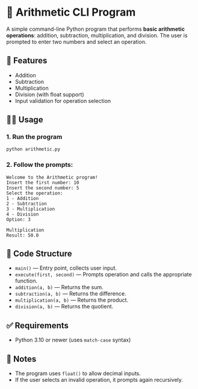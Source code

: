 # 🧮 Arithmetic CLI Program

A simple command-line Python program that performs **basic arithmetic operations**: addition, subtraction, multiplication, and division. The user is prompted to enter two numbers and select an operation.

## 🚀 Features

- Addition
- Subtraction
- Multiplication
- Division (with float support)
- Input validation for operation selection

## 🧑‍💻 Usage

### 1. Run the program

```bash
python arithmetic.py
```

### 2. Follow the prompts:

```
Welcome to the Arithmetic program!
Insert the first number: 10
Insert the second number: 5
Select the operation:
1 - Addition
2 - Subtraction
3 - Multiplication
4 - Division
Option: 3

Multiplication
Result: 50.0
```

## 📄 Code Structure

- `main()` — Entry point, collects user input.
- `execute(first, second)` — Prompts operation and calls the appropriate function.
- `addition(a, b)` — Returns the sum.
- `subtraction(a, b)` — Returns the difference.
- `multiplication(a, b)` — Returns the product.
- `division(a, b)` — Returns the quotient.

## ✅ Requirements

- Python 3.10 or newer (uses `match-case` syntax)

## 📌 Notes

- The program uses `float()` to allow decimal inputs.
- If the user selects an invalid operation, it prompts again recursively.
